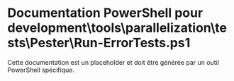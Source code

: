 # Documentation PowerShell pour development\tools\parallelization\tests\Pester\Run-ErrorTests.ps1

Cette documentation est un placeholder et doit être générée par un outil PowerShell spécifique.
